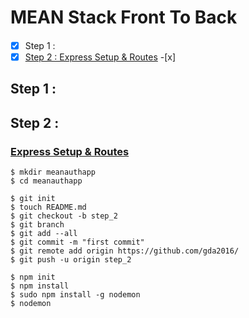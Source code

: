 # MEAN Stack Front To Back
####

- [x] Step 1 : 
- [x] [Step 2 : Express Setup & Routes](https://www.youtube.com/watch?v=DQ9pZ2NKXRo&t=85s)
	-[x]

## Step 1 :
## Step 2 :
### [Express Setup & Routes](https://www.youtube.com/watch?v=DQ9pZ2NKXRo&t=85s)
```
$ mkdir meanauthapp
$ cd meanauthapp

$ git init
$ touch README.md
$ git checkout -b step_2
$ git branch
$ git add --all
$ git commit -m "first commit"
$ git remote add origin https://github.com/gda2016/
$ git push -u origin step_2
 
$ npm init
$ npm install
$ sudo npm install -g nodemon
$ nodemon
```